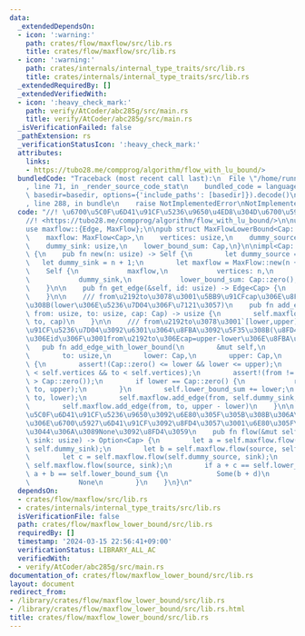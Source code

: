 ```yaml
---
data:
  _extendedDependsOn:
  - icon: ':warning:'
    path: crates/flow/maxflow/src/lib.rs
    title: crates/flow/maxflow/src/lib.rs
  - icon: ':warning:'
    path: crates/internals/internal_type_traits/src/lib.rs
    title: crates/internals/internal_type_traits/src/lib.rs
  _extendedRequiredBy: []
  _extendedVerifiedWith:
  - icon: ':heavy_check_mark:'
    path: verify/AtCoder/abc285g/src/main.rs
    title: verify/AtCoder/abc285g/src/main.rs
  _isVerificationFailed: false
  _pathExtension: rs
  _verificationStatusIcon: ':heavy_check_mark:'
  attributes:
    links:
    - https://tubo28.me/compprog/algorithm/flow_with_lu_bound/>
  bundledCode: "Traceback (most recent call last):\n  File \"/home/runner/.local/lib/python3.10/site-packages/onlinejudge_verify/documentation/build.py\"\
    , line 71, in _render_source_code_stat\n    bundled_code = language.bundle(stat.path,\
    \ basedir=basedir, options={'include_paths': [basedir]}).decode()\n  File \"/home/runner/.local/lib/python3.10/site-packages/onlinejudge_verify/languages/rust.py\"\
    , line 288, in bundle\n    raise NotImplementedError\nNotImplementedError\n"
  code: "//! \u6700\u5C0F\u6D41\u91CF\u5236\u9650\u4ED8\u304D\u6700\u5927\u6D41  \n\
    //! <https://tubo28.me/compprog/algorithm/flow_with_lu_bound/>\n\nuse internal_type_traits::Integral;\n\
    use maxflow::{Edge, MaxFlow};\n\npub struct MaxFlowLowerBound<Cap: Integral> {\n\
    \    maxflow: MaxFlow<Cap>,\n    vertices: usize,\n    dummy_source: usize,\n\
    \    dummy_sink: usize,\n    lower_bound_sum: Cap,\n}\n\nimpl<Cap: Integral> MaxFlowLowerBound<Cap>\
    \ {\n    pub fn new(n: usize) -> Self {\n        let dummy_source = n;\n     \
    \   let dummy_sink = n + 1;\n        let maxflow = MaxFlow::new(n + 2);\n    \
    \    Self {\n            maxflow,\n            vertices: n,\n            dummy_source,\n\
    \            dummy_sink,\n            lower_bound_sum: Cap::zero(),\n        }\n\
    \    }\n\n    pub fn get_edge(&self, id: usize) -> Edge<Cap> {\n        self.maxflow.get_edge(id)\n\
    \    }\n\n    /// from\u2192to\u3078\u3001\u5BB9\u91CFcap\u306E\u8FBA\u3092\u5F35\
    \u308B(lower\u306E\u5236\u7D04\u306F\u7121\u3057)\n    pub fn add_edge(&mut self,\
    \ from: usize, to: usize, cap: Cap) -> usize {\n        self.maxflow.add_edge(from,\
    \ to, cap)\n    }\n\n    /// from\u2192to\u3078\u3001`[lower,upper]`\u306E\u6D41\
    \u91CF\u5236\u7D04\u3092\u6301\u3064\u8FBA\u3092\u5F35\u308B(\u8FD4\u3059\u8FBA\
    \u306Eid\u306F\u3001from\u2192to\u306Ecap=upper-lower\u306E\u8FBA\u306Eid)\n \
    \   pub fn add_edge_with_lower_bound(\n        &mut self,\n        from: usize,\n\
    \        to: usize,\n        lower: Cap,\n        upper: Cap,\n    ) -> usize\
    \ {\n        assert!(Cap::zero() <= lower && lower <= upper);\n        assert!(from\
    \ < self.vertices && to < self.vertices);\n        assert!(from != to && upper\
    \ > Cap::zero());\n        if lower == Cap::zero() {\n            return self.maxflow.add_edge(from,\
    \ to, upper);\n        }\n        self.lower_bound_sum += lower;\n        self.maxflow.add_edge(self.dummy_source,\
    \ to, lower);\n        self.maxflow.add_edge(from, self.dummy_sink, lower);\n\
    \        self.maxflow.add_edge(from, to, upper - lower)\n    }\n\n    /// \u6700\
    \u5C0F\u6D41\u91CF\u5236\u9650\u3092\u6E80\u305F\u305B\u308B\u306A\u3089\u305D\
    \u306E\u6700\u5927\u6D41\u91CF\u3092\u8FD4\u3057\u3001\u6E80\u305F\u305B\u306A\
    \u3044\u306A\u3089None\u3092\u8FD4\u3059\n    pub fn flow(&mut self, source: usize,\
    \ sink: usize) -> Option<Cap> {\n        let a = self.maxflow.flow(self.dummy_source,\
    \ self.dummy_sink);\n        let b = self.maxflow.flow(source, self.dummy_sink);\n\
    \        let c = self.maxflow.flow(self.dummy_source, sink);\n        let d =\
    \ self.maxflow.flow(source, sink);\n        if a + c == self.lower_bound_sum &&\
    \ a + b == self.lower_bound_sum {\n            Some(b + d)\n        } else {\n\
    \            None\n        }\n    }\n}\n"
  dependsOn:
  - crates/flow/maxflow/src/lib.rs
  - crates/internals/internal_type_traits/src/lib.rs
  isVerificationFile: false
  path: crates/flow/maxflow_lower_bound/src/lib.rs
  requiredBy: []
  timestamp: '2024-03-15 22:56:41+09:00'
  verificationStatus: LIBRARY_ALL_AC
  verifiedWith:
  - verify/AtCoder/abc285g/src/main.rs
documentation_of: crates/flow/maxflow_lower_bound/src/lib.rs
layout: document
redirect_from:
- /library/crates/flow/maxflow_lower_bound/src/lib.rs
- /library/crates/flow/maxflow_lower_bound/src/lib.rs.html
title: crates/flow/maxflow_lower_bound/src/lib.rs
---
```

